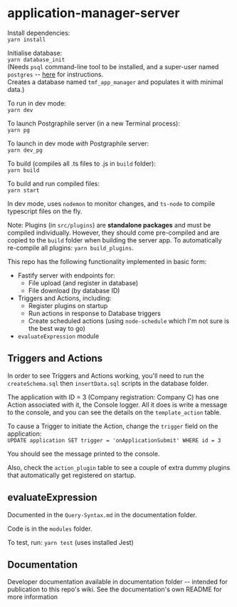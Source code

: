 # application-manager-server

Install dependencies:  
`yarn install`

Initialise database:  
`yarn database_init`  
(Needs `psql` command-line tool to be installed, and a super-user named `postgres` -- [here](https://gist.github.com/ibraheem4/ce5ccd3e4d7a65589ce84f2a3b7c23a3) for instructions.  
Creates a database named `tmf_app_manager` and populates it with minimal data.)

To run in dev mode:  
`yarn dev`

To launch Postgraphile server (in a new Terminal process):  
`yarn pg`

To launch in dev mode _with_ Postgraphile server:  
`yarn dev_pg`

To build (compiles all .ts files to .js in `build` folder):  
`yarn build`

To build and run compiled files:  
`yarn start`

In dev mode, uses `nodemon` to monitor changes, and `ts-node` to compile typescript files on the fly.

Note: Plugins (in `src/plugins`) are **standalone packages** and must be compiled individually. However, they should come pre-compiled and are copied to the `build` folder when building the server app. 
To automatically re-compile all plugins:
`yarn build_plugins`.

This repo has the following functionality implemented in basic form:

- Fastify server with endpoints for:
  - File upload (and register in database)
  - File download (by database ID)
- Triggers and Actions, including:
  - Register plugins on startup
  - Run actions in response to Database triggers
  - Create scheduled actions (using `node-schedule` which I'm not sure is the best way to go)
- `evaluateExpression` module

## Triggers and Actions

In order to see Triggers and Actions working, you'll need to run the `createSchema.sql` then `insertData.sql` scripts in the database folder.

The application with ID = 3 (Company registration: Company C) has one Action associated with it, the Console logger. All it does is write a message to the console, and you can see the details on the `template_action` table.

To cause a Trigger to initiate the Action, change the `trigger` field on the application:  
`UPDATE application SET trigger = 'onApplicationSubmit' WHERE id = 3`

You should see the message printed to the console.

Also, check the `action_plugin` table to see a couple of extra dummy plugins that automatically get registered on startup.

## evaluateExpression

Documented in the `Query-Syntax.md` in the documentation folder.

Code is in the `modules` folder.

To test, run: `yarn test` (uses installed Jest)

## Documentation

Developer documentation available in documentation folder -- intended for publication to this repo's wiki. See the documentation's own README for more information
